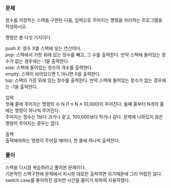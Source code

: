 ### 문제
정수를 저장하는 스택을 구현한 다음, 입력으로 주어지는 명령을 처리하는 프로그램을 작성하시오.   

명령은 총 다섯 가지이다.   

push X: 정수 X를 스택에 넣는 연산이다.   
pop: 스택에서 가장 위에 있는 정수를 빼고, 그 수를 출력한다. 만약 스택에 들어있는 정수가 없는 경우에는 -1을 출력한다.   
size: 스택에 들어있는 정수의 개수를 출력한다.   
empty: 스택이 비어있으면 1, 아니면 0을 출력한다.   
top: 스택의 가장 위에 있는 정수를 출력한다. 만약 스택에 들어있는 정수가 없는 경우에는 -1을 출력한다.   


입력   
첫째 줄에 주어지는 명령의 수 N (1 ≤ N ≤ 10,000)이 주어진다. 둘째 줄부터 N개의 줄에는 명령이 하나씩 주어진다.   
주어지는 정수는 1보다 크거나 같고, 100,000보다 작거나 같다. 문제에 나와있지 않은 명령이 주어지는 경우는 없다.   

출력   
출력해야하는 명령이 주어질 때마다, 한 줄에 하나씩 출력한다.   


### 풀이

스택을 다시끔 복습하려고 풀어본 문제이다.   
기본적인 스택구현에 문제에서 지시한 대로만 출력하면 되기때문에 그리 어렵진 않다.   
switch case를 좋아하진 않지만 시간을 줄이기 위하여 사용하였다.
